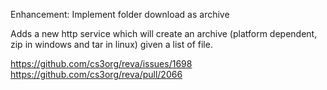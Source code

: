 Enhancement: Implement folder download as archive

Adds a new http service which will create an archive
(platform dependent, zip in windows and tar in linux) given a list of file.


https://github.com/cs3org/reva/issues/1698
https://github.com/cs3org/reva/pull/2066
